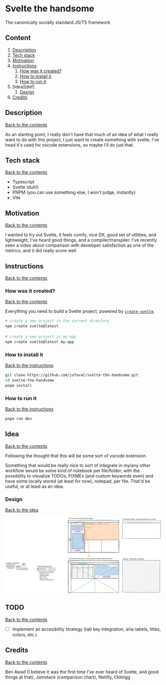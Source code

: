 # Svelte the handsome

The canonically socially standard JS/TS framework

## Content

1. [Description](#description)
1. [Tech stack](#tech-stack)
1. [Motivation](#motivation)
1. [Instructions](#instructions)
   1. [How was it created?](#how-was-it-created)
   1. [How to install it](#how-to-install-it)
   1. [How to run it](#how-to-run-it)
1. [Idea][def]
   1. [Design](#design)
1. [Credits](#credits)

## Description

[Back to the contents](#content)

As an starting point, I really don't have that much of an idea of what I really want to do with this project, I just want to create something with svelte, I've head it's used for vscode extensions, so maybe I'll do just that.

## Tech stack

[Back to the contents](#content)

- Typescript
- Svelte (duh!)
- PNPM (you can use something else, I won't judge, instantly)
- Vite

## Motivation

[Back to the contents](#content)

I wanted to try out Svelte, it feels comfy, nice DX, good set of utilities, and lightweight, I've heard good things, and a compiler/transpiler. I've recently seen a video about comparison with developer satisfaction as one of the metrics, and it did really score well

## Instructions

[Back to the contents](#content)

### How was it created?

[Back to the contents](#content)

Everything you need to build a Svelte project, powered by [`create-svelte`](https://github.com/sveltejs/kit/tree/master/packages/create-svelte).

```bash
# create a new project in the current directory
npm create svelte@latest

# create a new project in my-app
npm create svelte@latest my-app
```

### How to install it

[Back to the instructions](#instructions)

```bash
git clone https://github.com/jofaval/svelte-the-handsome.git
cd svelte-the-handsome
pnpm install
```

### How to run it

[Back to the instructions](#instructions)

```bash
pnpm run dev
```

## Idea

[Back to the contents](#content)

Following the thought that this will be some sort of vscode extension.

Something that would be really nice to sort of integrate in my/any other workflow would be some kind of notebook per file/folder, with the possibility to visualize TODOs, FIXMEs (and custom keywords even) and have some locally stored (at least for now), notepad, per file. That'd be useful, or at least as an idea.

### Design

[Back to the idea](#idea)

![Main conceptual design for a vscode extension](./design/main.svg)

## TODO

[Back to the contents](#content)

- [ ] Implement an accesibility strategy (tab key integration, aria-labels, titles, colors, etc.)

## Credits

[Back to the contents](#content)

Ben Awad (I believe it was the first time I've ever heard of Svelte, and good things at that), Jamstack (comparison chart), Netlify, t3dotgg
